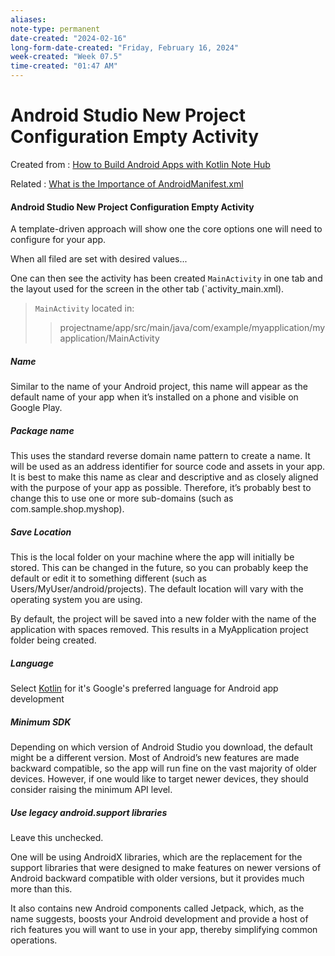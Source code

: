 ```yaml
---
aliases:
note-type: permanent
date-created: "2024-02-16"
long-form-date-created: "Friday, February 16, 2024"
week-created: "Week 07.5"
time-created: "01:47 AM"
---
```


# Android Studio New Project Configuration Empty Activity

Created from : [How to Build Android Apps with Kotlin Note Hub](../Book%20Notes%20and%20References%20Library%20📚/How%20to%20Build%20Android%20Apps%20with%20Kotlin/How%20to%20Build%20Android%20Apps%20with%20Kotlin%20Note%20Hub.md)

Related : [What is the Importance of AndroidManifest.xml](../2-literature-notes-📝/What%20is%20the%20Importance%20of%20AndroidManifest.xml.md)

#### Android Studio New Project Configuration Empty Activity

A template-driven approach will show one the core options one will need to configure for your app.

When all filed are set with desired values...

One can then see the activity has been created `MainActivity` in one tab and the layout used for the screen in the other tab (`activity_main.xml).

> `MainActivity` located in:
>
> > projectname/app/src/main/java/com/example/myapplication/myapplication/MainActivity

##### Name

Similar to the name of your Android project, this name will appear as the default name of your app when it’s installed on a phone and visible on Google Play.

##### Package name

This uses the standard reverse domain name pattern to create a name. It will be used as an address identifier for source code and assets in your app. It is best to make this name as clear and descriptive and as closely aligned with the purpose of your app as possible. Therefore, it’s probably best to change this to use one or more sub-domains (such as com.sample.shop.myshop).

##### Save Location

This is the local folder on your machine where the app will initially be stored. This can be changed in the future, so you can probably keep the default or edit it to something different (such as Users/MyUser/android/projects). The default location will vary with the operating system you are using.

By default, the project will be saved into a new folder with the name of the application with spaces removed. This results in a MyApplication project folder being created.

##### Language

Select [Kotlin](../../4-hub-notes-🚉/Kotlin%20Programming%20Language.md) for it's Google's preferred language for Android app development

##### Minimum SDK

Depending on which version of Android Studio you download, the default might be a different version. Most of Android’s new features are made backward compatible, so the app will run fine on the vast majority of older devices. However, if one would like to target newer devices, they should consider raising the minimum API level.

##### Use legacy android.support libraries

Leave this unchecked.

One will be using AndroidX libraries, which are the replacement for the support libraries that were designed to make features on newer versions of Android backward compatible with older versions, but it provides much more than this.

It also contains new Android components called Jetpack, which, as the name suggests, boosts your Android development and provide a host of rich features you will want to use in your app, thereby simplifying common operations.
